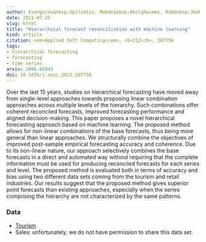 ```yaml
---
author: Evangelos&nbsp;Spiliotis, Mahdi&nbsp;Abolghasemi, Rob&nbsp;J&nbsp;Hyndman, Fotios&nbsp;Petropoulos, Vassilios&nbsp;Assimakopoulos
date: 2021-07-25
slug: hfrml
title: "Hierarchical forecast reconciliation with machine learning"
kind: article
citation: <em>Applied Soft Computing</em>, <b>112</b>, 107756
tags:
- hierarchical forecasting
- forecasting
- time series
arxiv: 2006.02043
doi: 10.1016/j.asoc.2021.107756
---
```


Over the last 15 years, studies on hierarchical forecasting have moved away from single-level approaches towards proposing linear combination approaches across multiple levels of the hierarchy. Such combinations offer coherent reconciled forecasts, improved forecasting performance and aligned decision-making. This paper proposes a novel hierarchical forecasting approach based on machine learning. The proposed method allows for non-linear combinations of the base forecasts, thus being more general than linear approaches. We structurally combine the objectives of improved post-sample empirical forecasting accuracy and coherence. Due to its non-linear nature, our approach selectively combines the base forecasts in a direct and automated way without requiring that the complete information must be used for producing reconciled forecasts for each series and level. The proposed method is evaluated both in terms of accuracy and bias using two different data sets coming from the tourism and retail industries. Our results suggest that the proposed method gives superior point forecasts than existing approaches, especially when the series comprising the hierarchy are not characterized by the same patterns.

### Data

* [Tourism](http://robjhyndman.com/data/TourismData_v4.csv)
* Sales: unfortunately, we do not have permission to share this data set.
